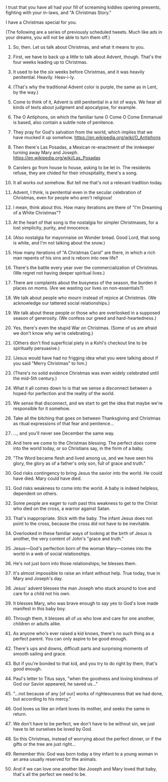 I trust that you have all had your fill of screaming kiddies opening presents, fighting with your in-laws, and "A Christmas Story."


I have a Christmas special for you.


(The following are a series of previously scheduled tweets. Much like ads in your dreams, you will not be able to turn them off.)


1. So, then. Let us talk about Christmas, and what it means to you.


2. First, we have to back up a little to talk about Advent, though. That's the four weeks leading up to Christmas.


3. It used to be the *six* weeks before Christmas, and it was heavily penitential. Heavily. Heav-i-ly.


4. (That's why the traditional Advent color is purple, the same as in Lent, by the way.) 


5. Come to think of it, Advent is still penitential in a lot of ways. We hear all kinds of texts about judgment and apocalypse, for example.


6. The O Antiphons, on which the familiar tune O Come O Come Emmanuel is based, also contain a subtle note of penitence.


7. They pray for God's salvation from the world, which implies that we have mucked it up somehow. https://en.wikipedia.org/wiki/O_Antiphons


8. Then there's Las Posadas, a Mexican re-enactment of the innkeeper turning away Mary and Joseph. https://en.wikipedia.org/wiki/Las_Posadas


9. Carolers go from house to house, asking to be let in. The residents refuse, they are chided for their inhospitality, there's a song.


10. It all works out somehow. But tell me that's not a relevant tradition today.


11. Advent, I think, is penitential even in the secular celebration of Christmas, even for people who aren't religious!


12. I mean, think about this. How many iterations are there of "I'm Dreaming of a White Christmas"?


13. At the heart of that song is the nostalgia for simpler Christmases, for a lost simplicity, purity, and innocence.


14. (Also nostalgia for mayonnaise on Wonder bread. Good Lord, that song is white, and I'm not talking about the snow.)


15. How many iterations of "A Christmas Carol" are there, in which a rich man repents of his sins and is reborn into new life?


16. There's the battle every year over the commercialization of Christmas. (We regret not having deeper spiritual lives.)


17. There are complaints about the busyness of the season, the burden it places on moms. (Are we wasting our lives on non-essentials?)


18. We talk about people who mourn instead of rejoice at Christmas. (We acknowledge our tattered social relationships.)


19. We talk about these people or those who are overlooked in a supposed season of generosity. (We confess our greed and hard-heartedness.)


20. Yes, there's even the stupid War on Christmas. (Some of us are afraid we don't know why we're celebrating.)


21. (Others don't find superficial piety in a Kohl's checkout line to be spiritually persuasive.)


22. (Jesus would have had no frigging idea what you were talking about if you said "Merry Christmas" to him.)


23. (There's no solid evidence Christmas was even widely celebrated until the mid-5th century.)


24. What it all comes down to is that we sense a disconnect between a hoped-for perfection and the reality of the world.


25. We sense that disconnect, and we start to get the idea that maybe we're responsible for it somehow.


26. Take all the bitching that goes on between Thanksgiving and Christmas as ritual expressions of that fear and penitence…


27. …, and you'll never see December the same way.


28. And here we come to the Christmas blessing. The perfect *does* come into the world today, or so Christians say, in the form of a baby.


29. "The Word became flesh and lived among us, and we have seen his glory, the glory as of a father's only son, full of grace and truth."


30. God risks contingency to bring Jesus the savior into the world. He could have died. Mary could have died.


31. God risks weakness to come into the world. A baby is indeed helpless, dependent on others.


32. Some people are eager to rush past this weakness to get to the Christ who died on the cross, a warrior against Satan.


33. That's inappropriate. Stick with the baby. The infant Jesus does not point to the cross, because the cross did not have to be inevitable.


34. Overlooked in these familiar ways of looking at the birth of Jesus is another, the very content of John's "grace and truth."


35. Jesus—God's perfection born of the woman Mary—comes into the world in a web of social relationships.


36. He's not just born into those relationships; he blesses them.


37. It's almost impossible to raise an infant without help. True today, true in Mary and Joseph's day.


38. Jesus' advent blesses the man Joseph who stuck around to love and care for a child not his own.


39. It blesses Mary, who was brave enough to say yes to God's love made manifest in this baby boy.


40. Through them, it blesses all of us who love and care for one another, children or adults alike.


41. As anyone who's ever raised a kid knows, there's no such thing as a perfect parent. You can only aspire to be good enough.


42. There's ups and downs, difficult parts and surprising moments of smooth sailing and grace.


43. But if you're bonded to that kid, and you try to do right by them, that's good enough.


44. Paul's letter to Titus says, "when the goodness and loving kindness of God our Savior appeared, he saved us…"


45. "…not because of any [of our] works of righteousness that we had done, but according to his mercy."


46. God loves us like an infant loves its mother, and seeks the same in return.


47. We don't have to be perfect, we don't have to be without sin, we just have to let ourselves be loved by God.


48. So this Christmas, instead of worrying about the perfect dinner, or if the gifts or the tree are just right…


49. Remember this: God was born today a tiny infant to a young woman in an area usually reserved for the animals.


50. And if we can love one another like Joseph and Mary loved that baby, that's all the perfect we need to be.